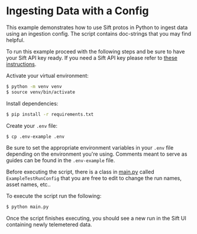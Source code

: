 # Ingesting Data with a Config

This example demonstrates how to use Sift protos in Python to ingest data using an ingestion config. The script
contains doc-strings that you may find helpful.

To run this example proceed with the following steps and be sure to have your
Sift API key ready. If you need a Sift API key please refer to [these instructions](https://help.siftstack.com/en/articles/8600475-api-keys).

Activate your virtual environment:

```bash
$ python -m venv venv
$ source venv/bin/activate
```

Install dependencies:

```bash
$ pip install -r requirements.txt
```

Create your `.env` file:

```bash
$ cp .env-example .env
```

Be sure to set the appropriate environment variables in your `.env` file depending on the environment you're using. Comments
meant to serve as guides can be found in the `.env-example` file.

Before executing the script, there is a class in [main.py](main.py) called `ExampleTestRunConfig` that you are free to edit
to change the run names, asset names, etc..

To execute the script run the following:

```bash
$ python main.py
```

Once the script finishes executing, you should see a new run in the Sift UI containing newly telemetered data.
